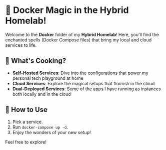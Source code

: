 # 🐳 Docker Magic in the Hybrid Homelab!

Welcome to the **Docker** folder of my **Hybrid Homelab**! Here, you'll find the enchanted spells (Docker Compose files) that bring my local and cloud services to life. 

## 🌟 What's Cooking?
- **Self-Hosted Services**: Dive into the configurations that power my personal tech playground at home
- **Cloud Services**: Explore the magical setups that flourish in the cloud
- **Dual-Deployed Services**: Some of the apps I have running as instances both locally and in the cloud

## 🚀 How to Use
1. Pick a service.
2. Run `docker-compose up -d`.
3. Enjoy the wonders of your new setup!

Feel free to explore!
